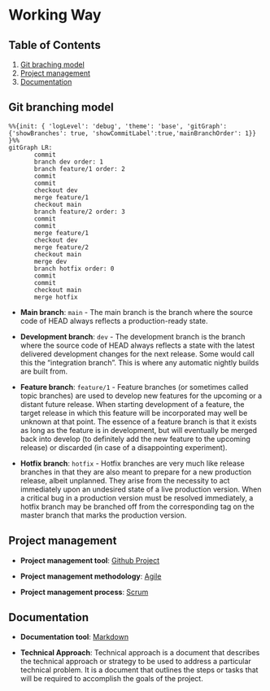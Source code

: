 # Working Way

## Table of Contents

1. [Git braching model](#git-branching-model)
2. [Project management](#project-management)
3. [Documentation](#documentation)

## Git branching model

```mermaid
%%{init: { 'logLevel': 'debug', 'theme': 'base', 'gitGraph': {'showBranches': true, 'showCommitLabel':true,'mainBranchOrder': 1}} }%%
gitGraph LR:
       commit
       branch dev order: 1
	   branch feature/1 order: 2
       commit
       commit
	   checkout dev
       merge feature/1
	   checkout main
	   branch feature/2 order: 3
	   commit
	   commit
	   merge feature/1
	   checkout dev
	   merge feature/2
	   checkout main
	   merge dev
	   branch hotfix order: 0
	   commit
	   commit
	   checkout main
	   merge hotfix
```

- **Main branch**: `main` - The main branch is the branch where the source code of HEAD always reflects a production-ready state.

- **Development branch**: `dev` - The development branch is the branch where the source code of HEAD always reflects a state with the latest delivered development changes for the next release. Some would call this the “integration branch”. This is where any automatic nightly builds are built from.

- **Feature branch**: `feature/1` - Feature branches (or sometimes called topic branches) are used to develop new features for the upcoming or a distant future release. When starting development of a feature, the target release in which this feature will be incorporated may well be unknown at that point. The essence of a feature branch is that it exists as long as the feature is in development, but will eventually be merged back into develop (to definitely add the new feature to the upcoming release) or discarded (in case of a disappointing experiment).

- **Hotfix branch**: `hotfix` - Hotfix branches are very much like release branches in that they are also meant to prepare for a new production release, albeit unplanned. They arise from the necessity to act immediately upon an undesired state of a live production version. When a critical bug in a production version must be resolved immediately, a hotfix branch may be branched off from the corresponding tag on the master branch that marks the production version.

## Project management

- **Project management tool**: [Github Project](https://github.com/users/nguyendhst/projects/1)

- **Project management methodology**: [Agile](https://www.atlassian.com/agile/project-management/epics-stories-themes)

- **Project management process**: [Scrum](https://www.atlassian.com/agile/scrum)


## Documentation

- **Documentation tool**: [Markdown](https://www.markdownguide.org/basic-syntax/)

- **Technical Approach**: Technical approach is a document that describes the technical approach or strategy to be used to address a particular technical problem. It is a document that outlines the steps or tasks that will be required to accomplish the goals of the project. 

